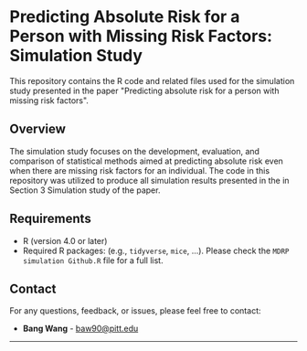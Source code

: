 # Predicting Absolute Risk for a Person with Missing Risk Factors: Simulation Study
This repository contains the R code and related files used for the simulation study presented in the paper "Predicting absolute risk for a person with missing risk factors".

## Overview

The simulation study focuses on the development, evaluation, and comparison of statistical methods aimed at predicting absolute risk even when there are missing risk factors for an individual. The code in this repository was utilized to produce all simulation results presented in the in Section 3 Simulation study of the paper.

## Requirements

- R (version 4.0 or later)
- Required R packages: (e.g., `tidyverse`, `mice`, ...). Please check the `MDRP simulation Github.R` file for a full list.

## Contact

For any questions, feedback, or issues, please feel free to contact:

- **Bang Wang** - baw90@pitt.edu

---
